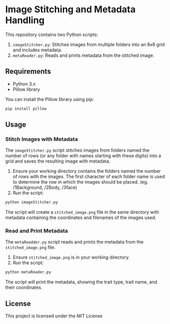 
# Image Stitching and Metadata Handling

This repository contains two Python scripts:

1. `imageStitcher.py`: Stitches images from multiple folders into an 8x8 grid and includes metadata.
2. `metaReader.py`: Reads and prints metadata from the stitched image.

## Requirements

- Python 3.x
- Pillow library

You can install the Pillow library using pip:

```bash
pip install pillow
```

## Usage

### Stitch Images with Metadata

The `imageStitcher.py` script stitches images from folders named the number of rows (or any folder with names starting with these digits) into a grid and saves the resulting image with metadata.

1. Ensure your working directory contains the folders named the number of rows with the images. The first character of each folder name is used to determine the row in which the images should be placed. (eg. /1Background, /2Body, /3face)
2. Run the script:

```bash
python imageStitcher.py
```

The script will create a `stitched_image.png` file in the same directory with metadata containing the coordinates and filenames of the images used.

### Read and Print Metadata

The `metaReadder.py` script reads and prints the metadata from the `stitched_image.png` file.

1. Ensure `stitched_image.png` is in your working directory.
2. Run the script:

```bash
python metaReader.py
```

The script will print the metadata, showing the trait type, trait name, and their coordinates.



## License

This project is licensed under the MIT License

